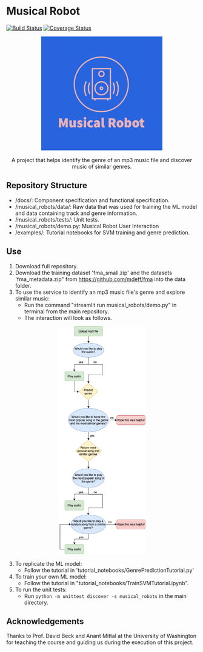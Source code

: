 # Musical Robot
[![Build Status](https://app.travis-ci.com/MusicalRobots/Musical_Robots.svg?branch=main)](https://app.travis-ci.com/MusicalRobots/Musical_Robots)
[![Coverage Status](https://coveralls.io/repos/github/MusicalRobots/Musical_Robots/badge.svg?branch=main)](https://coveralls.io/github/MusicalRobots/Musical_Robots?branch=main)

<p align="center">
	<img src="docs/MusicalRobotLogo2.png" width="320" height="300"> 
</p>

<p align="center">
A project that helps identify the genre of an mp3 music file and discover music of similar genres.
</p>

## Repository Structure
- /docs/: Component specification and functional specification.
- /musical_robots/data/: Raw data that was used for training the ML model and data containing track and genre information.
- /musical_robots/tests/: Unit tests.
- /musical_robots/demo.py: Musical Robot User Interaction
- /examples/: Tutorial notebooks for SVM training and genre prediction.


## Use
1) Download full repository.
2) Download the training dataset 'fma_small.zip' and the datasets 'fma_metadata.zip" from https://github.com/mdeff/fma into the data folder. 
4) To use the service to identify an mp3 music file's genre and explore similar music:
	- Run the command "streamlit run musical_robots/demo.py" in terminal from the main repository.
	- The interaction will look as follows.
<p align="center">
	<img src="docs/MusicalRobotFlowchart.png" height="600"> 
</p>
	
3) To replicate the ML model:
	- Follow the tutorial in 'tutorial_notebooks/GenrePredictionTutorial.py'
4) To train your own ML model:
	- Follow the tutorial in "tutorial_notebooks/TrainSVMTutorial.ipynb".
5) To run the unit tests:
	- Run `python -m unittest discover -s musical_robots`  in the main directory.
	
## Acknowledgements
Thanks to Prof. David Beck and Anant Mittal at the University of Washington for teaching the course and guiding us during the execution of this project.

